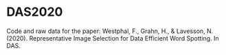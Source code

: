 # DAS2020
Code and raw data for the paper: Westphal, F., Grahn, H., &amp; Lavesson, N. (2020). Representative Image Selection for Data Efficient Word Spotting. In DAS.
